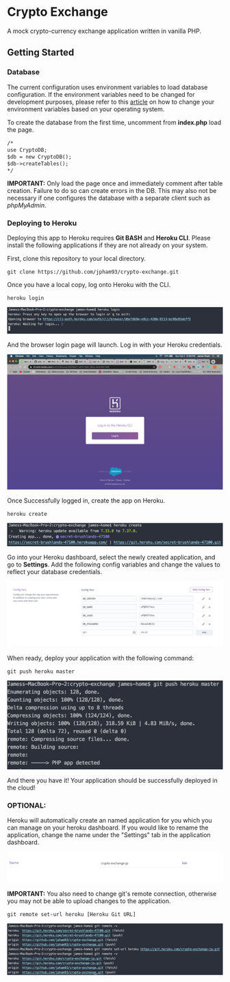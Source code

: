 # Crypto Exchange
A mock crypto-currency exchange application written in vanilla PHP.

## Getting Started
 
### Database
The current configuration uses environment variables to load database configuration.
If the environment variables need to be changed for development purposes, please refer to
this [article](https://scotch.io/tutorials/how-to-use-environment-variables) on how to change
your environment variables based on your operating system.
 
To create the database from the first time, uncomment from **index.php** load the page. 
```
/*
use CryptoDB;
$db = new CryptoDB();
$db->createTables();
*/
```
**IMPORTANT:** Only load the page once and immediately comment after table creation.
Failure to do so can create errors in the DB. This may also not be necessary if one configures the 
database with a separate client such as _phpMyAdmin_.

### Deploying to Heroku

Deploying this app to Heroku requires **Git BASH** and **Heroku CLI**. Please install the following applications
if they are not already on your system.

First, clone this repository to your local directory.
```
git clone https://github.com/jpham93/crypto-exchange.git
```

Once you have a local copy, log onto Heroku with the CLI.
```
heroku login
```
![Heroku CLI Login](assets/heroku_login.png)

And the browser login page will launch. Log in with your Heroku credentials.

![Heroku Browser Login](assets/browser_login.png)

Once Successfully logged in, create the app on Heroku.

```
heroku create
```

![Create Heroku App](assets/create_app.png)

Go into your Heroku dashboard, select the newly created application,
and go to **Settings**. Add the following config variables and change
the values to reflect your database credentials.

![Enviroment Variables](assets/set_env_variables.png)

When ready, deploy your application with the following command:
```
git push heroku master
```

![Deploy](assets/deploy.png)

And there you have it! Your application should be successfully 
deployed in the cloud!

### OPTIONAL:
Heroku will automatically create an named application for you which
you can manage on your heroku dashboard. If you would like to rename
the application, change the name under the "Settings" tab in the 
application dashboard.

![Application Name Change](assets/rename_app.png)

**IMPORTANT:** You also need to change git's remote connection,
otherwise you may not be able to upload changes to the application.
```
git remote set-url heroku [Heroku Git URL]  
``` 

![Git Rename Remote](assets/rename_remote_connection.png)

